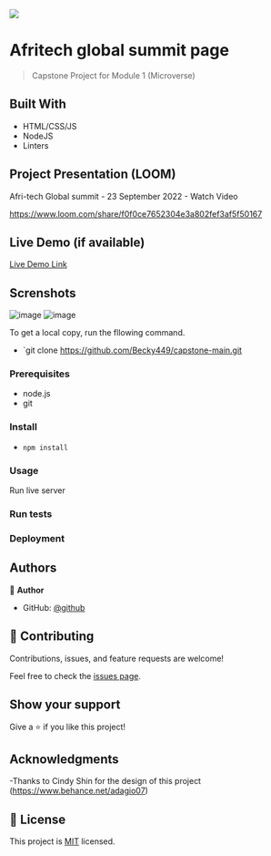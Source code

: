 ![](https://img.shields.io/badge/Microverse-blueviolet)

# Afritech global summit page

> Capstone Project for Module 1 (Microverse)


## Built With

- HTML/CSS/JS 
- NodeJS 
- Linters 

## Project Presentation (LOOM)
Afri-tech Global summit - 23 September 2022 - Watch Video

https://www.loom.com/share/f0f0ce7652304e3a802fef3af5f50167

## Live Demo (if available)

[Live Demo Link](https://becky449.github.io/capstone-main/)


## Screnshots
![image](https://user-images.githubusercontent.com/82038825/192002325-5da96f06-ffc4-4b1d-a7db-c63bf974f567.png)
![image](https://user-images.githubusercontent.com/82038825/192002522-636a01e3-7b43-406f-8e3e-c7e6feb1058d.png)


To get a local copy, run the fllowing command.

- `git clone https://github.com/Becky449/capstone-main.git

### Prerequisites

- node.js
- git

### Install

- `npm install `

### Usage

Run live server


### Run tests

### Deployment



## Authors

👤 **Author**

- GitHub: [@github](https://github.com/becky449)

## 🤝 Contributing

Contributions, issues, and feature requests are welcome!

Feel free to check the [issues page](../../issues/).

## Show your support

Give a ⭐️ if you like this project!

## Acknowledgments

-Thanks to Cindy Shin for the design of this project
(https://www.behance.net/adagio07)

## 📝 License

This project is [MIT](./LICENSE) licensed.

